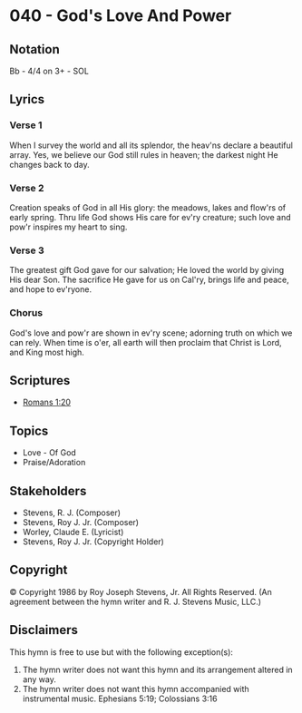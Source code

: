 # 040 - God's Love And Power

## Notation

Bb - 4/4 on 3+ - SOL

## Lyrics

### Verse 1

When I survey the world and all its splendor, the heav'ns declare a beautiful array. Yes, we believe our God still rules in heaven; the darkest night He changes back to day.

### Verse 2

Creation speaks of God in all His glory: the meadows, lakes and flow'rs of early spring. Thru life God shows His care for ev'ry creature; such love and pow'r inspires my heart to sing.

### Verse 3

The greatest gift God gave for our salvation; He loved the world by giving His dear Son. The sacrifice He gave for us on Cal'ry, brings life and peace, and hope to ev'ryone.

### Chorus

God's love and pow'r are shown in ev'ry scene; adorning truth on which we can rely. When time is o'er, all earth will then proclaim that Christ is Lord, and King most high.


## Scriptures

- [Romans 1:20](https://www.biblegateway.com/passage/?search=Romans%201%3A20)

## Topics

- Love - Of God
- Praise/Adoration

## Stakeholders

- Stevens, R. J. (Composer)
- Stevens, Roy J.  Jr. (Composer)
- Worley, Claude E. (Lyricist)
- Stevens, Roy J.  Jr. (Copyright Holder)

## Copyright

© Copyright 1986 by Roy Joseph Stevens, Jr. All Rights Reserved.
(An agreement between the hymn writer and R. J. Stevens Music, LLC.)

## Disclaimers

This hymn is free to use but with the following exception(s):
1. The hymn writer does not want this hymn and its arrangement altered in any way.
2. The hymn writer does not want this hymn accompanied with instrumental music.
Ephesians 5:19; Colossians 3:16

